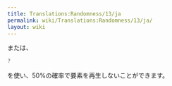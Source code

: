 ```yaml
---
title: Translations:Randomness/13/ja
permalink: wiki/Translations:Randomness/13/ja/
layout: wiki
---
```


または、

``` Haskell
?
```

を使い、50%の確率で要素を再生しないことができます。
